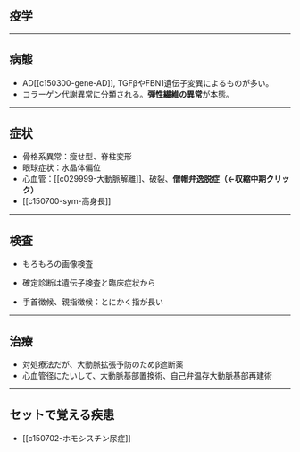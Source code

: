 ## 疫学
---
## 病態
- AD[[c150300-gene-AD]], TGFβやFBN1遺伝子変異によるものが多い。
- コラーゲン代謝異常に分類される。**弾性繊維の異常**が本態。
---
## 症状
- 骨格系異常：瘦せ型、脊柱変形
- 眼球症状：水晶体偏位
- 心血管：[[c029999-大動脈解離]]、破裂、**僧帽弁逸脱症（←収縮中期クリック）**
- [[c150700-sym-高身長]]
---
## 検査
- もろもろの画像検査
- 確定診断は遺伝子検査と臨床症状から

- 手首徴候、親指徴候：とにかく指が長い
---
## 治療
- 対処療法だが、大動脈拡張予防のためβ遮断薬
- 心血管径にたいして、大動脈基部置換術、自己弁温存大動脈基部再建術
---
## セットで覚える疾患
- [[c150702-ホモシスチン尿症]]
